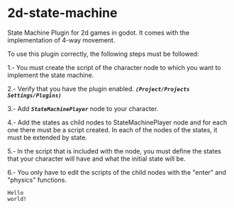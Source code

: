 # 2d-state-machine
State Machine Plugin for 2d games in godot.  It comes with the implementation of 4-way movement.

To use this plugin correctly, the following steps must be followed:

1.- You must create the script of the character node to which you want to implement the state machine.

2.- Verify that you have the plugin enabled. _**`(Project/Projects Settings/Plugins)`**_

3.- Add _**`StateMachinePlayer`**_ node to your character.

4.- Add the states as child nodes to StateMachinePlayer node and for each one there must be a script created. In each of the nodes of the states, it must be extended by state.


5.- In the script that is included with the node, you must define the states that your character will have and what the initial state will be.

6.- You only have to edit the scripts of the child nodes with the "enter" and "physics" functions.

``` 
Hello
world!
```
